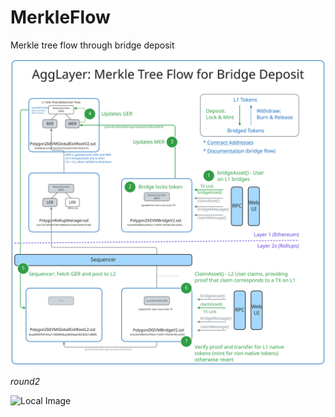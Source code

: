 # MerkleFlow
Merkle tree flow through bridge deposit

![Local Image](./assets/MerkleFlow.svg "Merke Tree Flow")


*round2*

![Local Image](https://github.com/j2abro/MerkleFlow/raw/main/assets/MerkleFlow.svg "Merke Tree Flow")